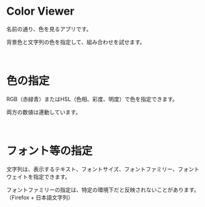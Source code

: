 # Color Viewer
名前の通り、色を見るアプリです。

背景色と文字列の色を指定して、組み合わせを試せます。

&nbsp;

# 色の指定

RGB（赤緑青）またはHSL（色相、彩度、明度）で色を指定できます。

両方の数値は連動しています。

&nbsp;

# フォント等の指定

文字列は、表示するテキスト、フォントサイズ、フォントファミリー、フォントウェイトを指定できます。

フォントファミリーの指定は、特定の環境下だと反映されないことがあります。（Firefox + 日本語文字列）
